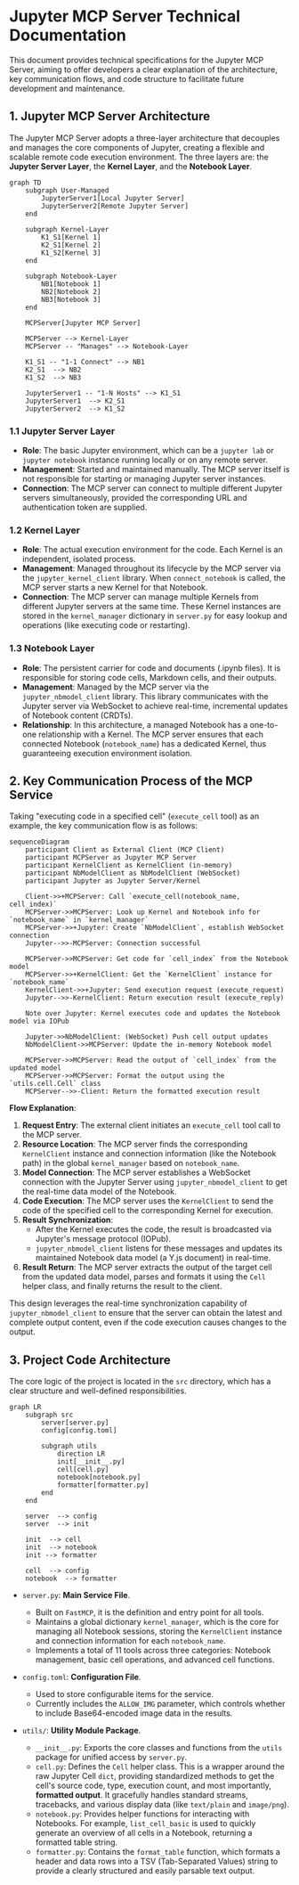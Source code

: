 # Jupyter MCP Server Technical Documentation

This document provides technical specifications for the Jupyter MCP Server, aiming to offer developers a clear explanation of the architecture, key communication flows, and code structure to facilitate future development and maintenance.

## 1. Jupyter MCP Server Architecture

The Jupyter MCP Server adopts a three-layer architecture that decouples and manages the core components of Jupyter, creating a flexible and scalable remote code execution environment. The three layers are: the **Jupyter Server Layer**, the **Kernel Layer**, and the **Notebook Layer**.

```mermaid
graph TD
    subgraph User-Managed
        JupyterServer1[Local Jupyter Server]
        JupyterServer2[Remote Jupyter Server]
    end

    subgraph Kernel-Layer
        K1_S1[Kernel 1]
        K2_S1[Kernel 2]
        K1_S2[Kernel 3]
    end

    subgraph Notebook-Layer
        NB1[Notebook 1]
        NB2[Notebook 2]
        NB3[Notebook 3]
    end

    MCPServer[Jupyter MCP Server]

    MCPServer --> Kernel-Layer
    MCPServer -- "Manages" --> Notebook-Layer

    K1_S1 -- "1-1 Connect" --> NB1
    K2_S1  --> NB2
    K1_S2  --> NB3

    JupyterServer1 -- "1-N Hosts" --> K1_S1
    JupyterServer1  --> K2_S1
    JupyterServer2  --> K1_S2
```

### 1.1 Jupyter Server Layer

- **Role**: The basic Jupyter environment, which can be a `jupyter lab` or `jupyter notebook` instance running locally or on any remote server.
- **Management**: Started and maintained manually. The MCP server itself is not responsible for starting or managing Jupyter server instances.
- **Connection**: The MCP server can connect to multiple different Jupyter servers simultaneously, provided the corresponding URL and authentication token are supplied.

### 1.2 Kernel Layer

- **Role**: The actual execution environment for the code. Each Kernel is an independent, isolated process.
- **Management**: Managed throughout its lifecycle by the MCP server via the `jupyter_kernel_client` library. When `connect_notebook` is called, the MCP server starts a new Kernel for that Notebook.
- **Connection**: The MCP server can manage multiple Kernels from different Jupyter servers at the same time. These Kernel instances are stored in the `kernel_manager` dictionary in `server.py` for easy lookup and operations (like executing code or restarting).

### 1.3 Notebook Layer

- **Role**: The persistent carrier for code and documents (.ipynb files). It is responsible for storing code cells, Markdown cells, and their outputs.
- **Management**: Managed by the MCP server via the `jupyter_nbmodel_client` library. This library communicates with the Jupyter server via WebSocket to achieve real-time, incremental updates of Notebook content (CRDTs).
- **Relationship**: In this architecture, a managed Notebook has a one-to-one relationship with a Kernel. The MCP server ensures that each connected Notebook (`notebook_name`) has a dedicated Kernel, thus guaranteeing execution environment isolation.

## 2. Key Communication Process of the MCP Service

Taking "executing code in a specified cell" (`execute_cell` tool) as an example, the key communication flow is as follows:

```mermaid
sequenceDiagram
    participant Client as External Client (MCP Client)
    participant MCPServer as Jupyter MCP Server
    participant KernelClient as KernelClient (in-memory)
    participant NbModelClient as NbModelClient (WebSocket)
    participant Jupyter as Jupyter Server/Kernel

    Client->>+MCPServer: Call `execute_cell(notebook_name, cell_index)`
    MCPServer->>MCPServer: Look up Kernel and Notebook info for `notebook_name` in `kernel_manager`
    MCPServer->>+Jupyter: Create `NbModelClient`, establish WebSocket connection
    Jupyter-->>-MCPServer: Connection successful

    MCPServer->>MCPServer: Get code for `cell_index` from the Notebook model
    MCPServer->>+KernelClient: Get the `KernelClient` instance for `notebook_name`
    KernelClient->>+Jupyter: Send execution request (execute_request)
    Jupyter-->>-KernelClient: Return execution result (execute_reply)

    Note over Jupyter: Kernel executes code and updates the Notebook model via IOPub

    Jupyter->>NbModelClient: (WebSocket) Push cell output updates
    NbModelClient->>MCPServer: Update the in-memory Notebook model

    MCPServer->>MCPServer: Read the output of `cell_index` from the updated model
    MCPServer->>MCPServer: Format the output using the `utils.cell.Cell` class
    MCPServer-->>-Client: Return the formatted execution result
```

**Flow Explanation**:

1.  **Request Entry**: The external client initiates an `execute_cell` tool call to the MCP server.
2.  **Resource Location**: The MCP server finds the corresponding `KernelClient` instance and connection information (like the Notebook path) in the global `kernel_manager` based on `notebook_name`.
3.  **Model Connection**: The MCP server establishes a WebSocket connection with the Jupyter Server using `jupyter_nbmodel_client` to get the real-time data model of the Notebook.
4.  **Code Execution**: The MCP server uses the `KernelClient` to send the code of the specified cell to the corresponding Kernel for execution.
5.  **Result Synchronization**:
    -   After the Kernel executes the code, the result is broadcasted via Jupyter's message protocol (IOPub).
    -   `jupyter_nbmodel_client` listens for these messages and updates its maintained Notebook data model (a Y.js document) in real-time.
6.  **Result Return**: The MCP server extracts the output of the target cell from the updated data model, parses and formats it using the `Cell` helper class, and finally returns the result to the client.

This design leverages the real-time synchronization capability of `jupyter_nbmodel_client` to ensure that the server can obtain the latest and complete output content, even if the code execution causes changes to the output.

## 3. Project Code Architecture

The core logic of the project is located in the `src` directory, which has a clear structure and well-defined responsibilities.

```mermaid
graph LR
    subgraph src
        server[server.py]
        config[config.toml]

        subgraph utils
            direction LR
            init[__init__.py]
            cell[cell.py]
            notebook[notebook.py]
            formatter[formatter.py]
        end
    end

    server  --> config
    server  --> init

    init  --> cell
    init  --> notebook
    init --> formatter

    cell  --> config
    notebook  --> formatter
```

- `server.py`: **Main Service File**.
  
  - Built on `FastMCP`, it is the definition and entry point for all tools.
  - Maintains a global dictionary `kernel_manager`, which is the core for managing all Notebook sessions, storing the `KernelClient` instance and connection information for each `notebook_name`.
  - Implements a total of 11 tools across three categories: Notebook management, basic cell operations, and advanced cell functions.

- `config.toml`: **Configuration File**.
  
  - Used to store configurable items for the service.
  - Currently includes the `ALLOW_IMG` parameter, which controls whether to include Base64-encoded image data in the results.

- `utils/`: **Utility Module Package**.
  
  - `__init__.py`: Exports the core classes and functions from the `utils` package for unified access by `server.py`.
  - `cell.py`: Defines the `Cell` helper class. This is a wrapper around the raw Jupyter Cell `dict`, providing standardized methods to get the cell's source code, type, execution count, and most importantly, **formatted output**. It gracefully handles standard streams, tracebacks, and various display data (like `text/plain` and `image/png`).
  - `notebook.py`: Provides helper functions for interacting with Notebooks. For example, `list_cell_basic` is used to quickly generate an overview of all cells in a Notebook, returning a formatted table string.
  - `formatter.py`: Contains the `format_table` function, which formats a header and data rows into a TSV (Tab-Separated Values) string to provide a clearly structured and easily parsable text output.
